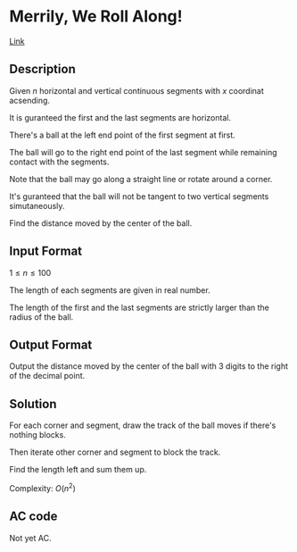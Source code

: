 # Merrily, We Roll Along! 

[Link](https://vjudge.net/contest/538106#problem/I)

## Description

Given $n$ horizontal and vertical continuous segments with $x$ coordinat acsending.

It is guranteed the first and the last segments are horizontal.

There's a ball at the left end point of the first segment at first.

The ball will go to the right end point of the last segment while remaining contact with the segments.

Note that the ball may go along a straight line or rotate around a corner.

It's guranteed that the ball will not be tangent to two vertical segments simutaneously.

Find the distance moved by the center of the ball.

## Input Format

$1\le n\le 100$

The length of each segments are given in real number.

The length of the first and the last segments are strictly larger than the radius of the ball.

## Output Format

Output the distance moved by the center of the ball with $3$ digits to the right of the decimal point.

## Solution

For each corner and segment, draw the track of the ball moves if there's nothing blocks. 

Then iterate other corner and segment to block the track. 

Find the length left and sum them up.

Complexity: $O(n^2)$

## AC code

Not yet AC.